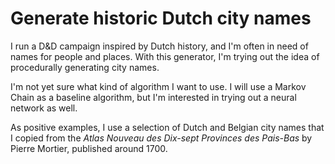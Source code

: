 # Generate historic Dutch city names

I run a D&D campaign inspired by Dutch history, and I'm often in need of names for people and places. With this generator, I'm trying out the idea of procedurally generating city names.

I'm not yet sure what kind of algorithm I want to use. I will use a Markov Chain as a baseline algorithm, but I'm interested in trying out a neural network as well.

As positive examples, I use a selection of Dutch and Belgian city names that I copied from the _Atlas Nouveau des Dix-sept Provinces des Pais-Bas_ by Pierre Mortier, published around 1700.
